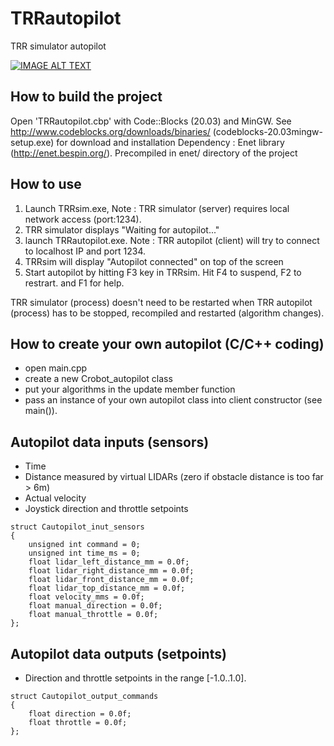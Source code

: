 # TRRautopilot
 TRR simulator autopilot
 
[![IMAGE ALT TEXT](http://img.youtube.com/vi/Oe0HFSuLpZk/0.jpg)](http://www.youtube.com/watch?v=Oe0HFSuLpZk "Video Title")

## How to build the project
Open 'TRRautopilot.cbp' with Code::Blocks (20.03) and MinGW. 
See http://www.codeblocks.org/downloads/binaries/ (codeblocks-20.03mingw-setup.exe) for download and installation
Dependency : Enet library (http://enet.bespin.org/). Precompiled in enet/ directory of the project

## How to use
1) Launch TRRsim.exe,
 Note : TRR simulator (server) requires local network access (port:1234).
2) TRR simulator displays "Waiting for autopilot..."
3) launch TRRautopilot.exe.
 Note : TRR autopilot (client) will try to connect to localhost IP and port 1234.
4) TRRsim will display "Autopilot connected" on top of the screen
5) Start autopilot by hitting F3 key in TRRsim. Hit F4 to suspend, F2 to restrart. and F1 for help.

TRR simulator (process) doesn't need to be restarted when TRR autopilot (process) has to be stopped, recompiled and restarted (algorithm changes).

## How to create your own autopilot (C/C++ coding)
* open main.cpp
* create a new Crobot_autopilot class
* put your algorithms in the update member function
* pass an instance of your own autopilot class into client constructor (see main()).

## Autopilot data inputs (sensors)
* Time
* Distance measured by virtual LIDARs (zero if obstacle distance is too far > 6m)
* Actual velocity
* Joystick direction and throttle setpoints
```
struct Cautopilot_inut_sensors
{
    unsigned int command = 0;
    unsigned int time_ms = 0;
    float lidar_left_distance_mm = 0.0f;
    float lidar_right_distance_mm = 0.0f;
    float lidar_front_distance_mm = 0.0f;
    float lidar_top_distance_mm = 0.0f;
    float velocity_mms = 0.0f;
    float manual_direction = 0.0f;
    float manual_throttle = 0.0f;
};
```

## Autopilot data outputs (setpoints)
* Direction and throttle setpoints in the range [-1.0..1.0].

```
struct Cautopilot_output_commands
{
    float direction = 0.0f;
    float throttle = 0.0f;
};
```

